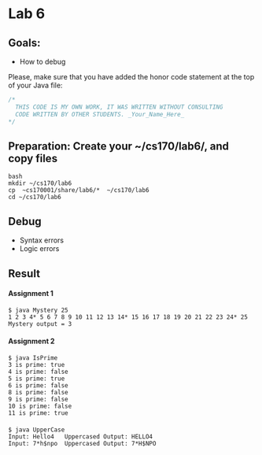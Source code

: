 # Lab 6

## Goals:

- How to debug

Please, make sure that you have added the honor code statement at the top of your Java file:

```java
/*
  THIS CODE IS MY OWN WORK, IT WAS WRITTEN WITHOUT CONSULTING       
  CODE WRITTEN BY OTHER STUDENTS. _Your_Name_Here_
*/
```

## Preparation: Create your ~/cs170/lab6/, and copy files

```
bash
mkdir ~/cs170/lab6
cp  ~cs170001/share/lab6/*  ~/cs170/lab6
cd ~/cs170/lab6
```

## Debug

- Syntax errors
- Logic errors

## Result

#### Assignment 1

```
$ java Mystery 25
1 2 3 4* 5 6 7 8 9 10 11 12 13 14* 15 16 17 18 19 20 21 22 23 24* 25
Mystery output = 3
```

#### Assignment 2

```
$ java IsPrime
3 is prime: true
4 is prime: false
5 is prime: true
6 is prime: false
8 is prime: false
9 is prime: false
10 is prime: false
11 is prime: true
```

####

```
$ java UpperCase
Input: Hello4   Uppercased Output: HELLO4
Input: 7*h$npo  Uppercased Output: 7*H$NPO
```